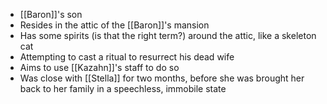 - [[Baron]]'s son
- Resides in the attic of the [[Baron]]'s mansion
- Has some spirits (is that the right term?) around the attic, like a skeleton cat
- Attempting to cast a ritual to resurrect his dead wife
- Aims to use [[Kazahn]]'s staff to do so
- Was close with [[Stella]] for two months, before she was brought her back to her family in a speechless, immobile state